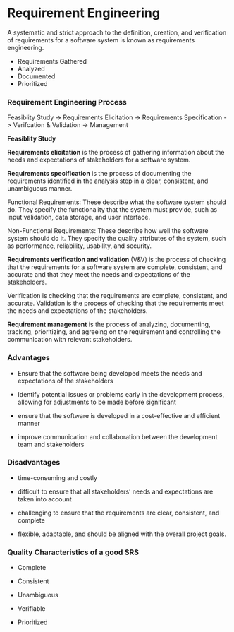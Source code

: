 # Requirement Engineering

A systematic and strict approach to the definition, creation, and verification of requirements for a software system is known as requirements engineering.

- Requirements Gathered
- Analyzed
- Documented
- Prioritized

### Requirement Engineering Process

Feasiblity Study -> Requirements Elicitation -> Requirements Specification -> Verifcation & Validation -> Management

**Feasiblity Study**

**Requirements elicitation** is the process of gathering information about the needs and expectations of stakeholders for a software system.

**Requirements specification** is the process of documenting the requirements identified in the analysis step in a clear, consistent, and unambiguous manner. 

Functional Requirements: These describe what the software system should do. They specify the functionality that the system must provide, such as input validation, data storage, and user interface.

Non-Functional Requirements: These describe how well the software system should do it. They specify the quality attributes of the system, such as performance, reliability, usability, and security.

**Requirements verification and validation** (V&V) is the process of checking that the requirements for a software system are complete, consistent, and accurate and that they meet the needs and expectations of the stakeholders.

Verification is checking that the requirements are complete, consistent, and accurate.
Validation is the process of checking that the requirements meet the needs and expectations of the stakeholders.

**Requirement management** is the process of analyzing, documenting, tracking, prioritizing, and agreeing on the requirement and controlling the communication with relevant stakeholders.

### Advantages

- Ensure that the software being developed meets the needs and expectations of the stakeholders

- Identify potential issues or problems early in the development process, allowing for adjustments to be made before significant 

-  ensure that the software is developed in a cost-effective and efficient manner

- improve communication and collaboration between the development team and stakeholders

### Disadvantages

-  time-consuming and costly

-  difficult to ensure that all stakeholders’ needs and expectations are taken into account

- challenging to ensure that the requirements are clear, consistent, and complete

-  flexible, adaptable, and should be aligned with the overall project goals.


### Quality Characteristics of a good SRS

- Complete

- Consistent

- Unambiguous

- Verifiable

- Prioritized
